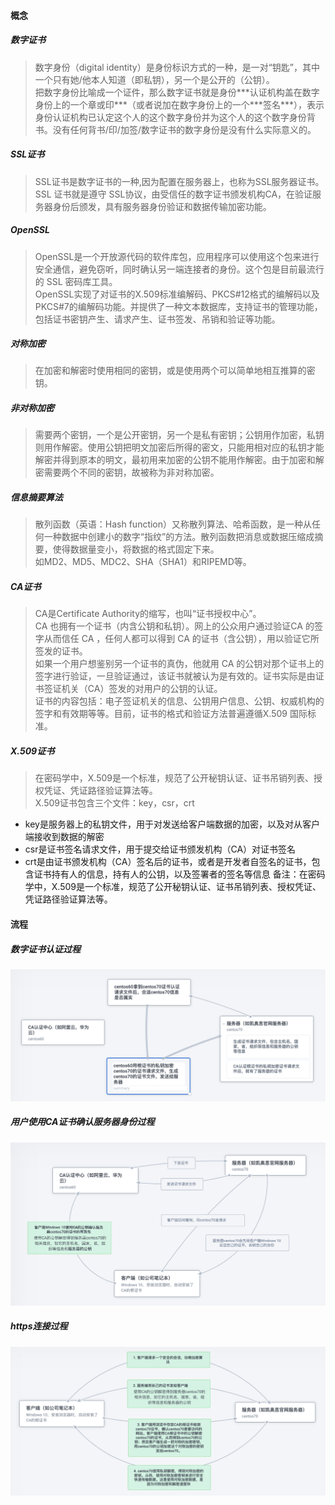 #### 概念

##### 数字证书
> <p>数字身份（digital identity）是身份标识方式的一种，是一对“钥匙”，其中一个只有她/他本人知道（即私钥），另一个是公开的（公钥）。<br>把数字身份比喻成一个证件，那么数字证书就是身份***认证机构盖在数字身份上的一个章或印***（或者说加在数字身份上的一个***签名***），表示身份认证机构已认定这个人的这个数字身份并为这个人的这个数字身份背书。没有任何背书/印/加签/数字证书的数字身份是没有什么实际意义的。</p>

##### SSL证书
> <p>SSL证书是数字证书的一种,因为配置在服务器上，也称为SSL服务器证书。<br>SSL 证书就是遵守 SSL协议，由受信任的数字证书颁发机构CA，在验证服务器身份后颁发，具有服务器身份验证和数据传输加密功能。</p>

##### OpenSSL
> <p>OpenSSL是一个开放源代码的软件库包，应用程序可以使用这个包来进行安全通信，避免窃听，同时确认另一端连接者的身份。这个包是目前最流行的 SSL 密码库工具。<br>OpenSSL实现了对证书的X.509标准编解码、PKCS#12格式的编解码以及PKCS#7的编解码功能。并提供了一种文本数据库，支持证书的管理功能，包括证书密钥产生、请求产生、证书签发、吊销和验证等功能。</p>

##### 对称加密
> 在加密和解密时使用相同的密钥，或是使用两个可以简单地相互推算的密钥。

##### 非对称加密
> 需要两个密钥，一个是公开密钥，另一个是私有密钥；公钥用作加密，私钥则用作解密。使用公钥把明文加密后所得的密文，只能用相对应的私钥才能解密并得到原本的明文，最初用来加密的公钥不能用作解密。由于加密和解密需要两个不同的密钥，故被称为非对称加密。

##### 信息摘要算法
> <p>散列函数（英语：Hash function）又称散列算法、哈希函数，是一种从任何一种数据中创建小的数字“指纹”的方法。散列函数把消息或数据压缩成摘要，使得数据量变小，将数据的格式固定下来。<br>如MD2、MD5、MDC2、SHA（SHA1）和RIPEMD等。</p>

##### CA证书
> <p>CA是Certificate Authority的缩写，也叫“证书授权中心”。<br>CA 也拥有一个证书（内含公钥和私钥）。网上的公众用户通过验证CA 的签字从而信任 CA ，任何人都可以得到 CA 的证书（含公钥），用以验证它所签发的证书。<br>如果一个用户想鉴别另一个证书的真伪，他就用 CA 的公钥对那个证书上的签字进行验证，一旦验证通过，该证书就被认为是有效的。证书实际是由证书签证机关（CA）签发的对用户的公钥的认证。<br>证书的内容包括：电子签证机关的信息、公钥用户信息、公钥、权威机构的签字和有效期等等。目前，证书的格式和验证方法普遍遵循X.509 国际标准。</p>

##### X.509证书

> <p>在密码学中，X.509是一个标准，规范了公开秘钥认证、证书吊销列表、授权凭证、凭证路径验证算法等。<br>X.509证书包含三个文件：key，csr，crt</p>

- key是服务器上的私钥文件，用于对发送给客户端数据的加密，以及对从客户端接收到数据的解密
- csr是证书签名请求文件，用于提交给证书颁发机构（CA）对证书签名
- crt是由证书颁发机构（CA）签名后的证书，或者是开发者自签名的证书，包含证书持有人的信息，持有人的公钥，以及签署者的签名等信息
备注：在密码学中，X.509是一个标准，规范了公开秘钥认证、证书吊销列表、授权凭证、凭证路径验证算法等。



#### 流程

##### 数字证书认证过程
![数字证书认证过程](https://github.com/gefeiyanga/blog/blob/master/img/%E6%95%B0%E5%AD%97%E8%AF%81%E4%B9%A6%E8%AE%A4%E8%AF%81%E8%BF%87%E7%A8%8B.png?raw=true)

##### 用户使用CA证书确认服务器身份过程
![用户使用 CA 证书确认服务器身份过程](https://github.com/gefeiyanga/blog/blob/master/img/CA%20%E8%AF%81%E4%B9%A6%E7%A1%AE%E8%AE%A4%E6%9C%8D%E5%8A%A1%E5%99%A8%E8%BA%AB%E4%BB%BD%E8%BF%87%E7%A8%8B.png?raw=true)

##### https连接过程
![https连接过程](https://github.com/gefeiyanga/blog/blob/master/img/https%E8%BF%9E%E6%8E%A5%E8%BF%87%E7%A8%8B.png?raw=true)
